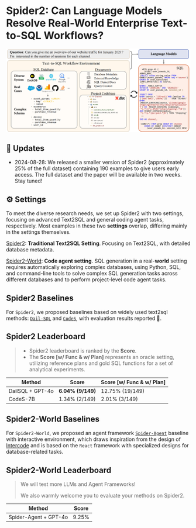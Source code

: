 # Spider2: Can Language Models Resolve Real-World Enterprise Text-to-SQL Workflows?

![Local Image](./assets/Spider2.png)

## 📢 Updates

- 2024-08-28: We released a smaller version of Spider2 (approximately 25% of the full dataset) containing 190 examples to give users early access. The full dataset and the paper will be available in two weeks. Stay tuned! 


## ⚙️ Settings

To meet the diverse research needs, we set up Spider2 with two settings, focusing on advanced Text2SQL and general coding agent tasks, respectively. Most examples in these two **settings** overlap, differing mainly in the settings themselves.

[Spider2](https://github.com/xlang-ai/spider2/tree/main/spider2): **Traditional Text2SQL Setting**. Focusing on Text2SQL, with detailed database metadata.

[Spider2-World](https://github.com/xlang-ai/spider2/tree/main/spider2-world): **Code agent setting**. SQL generation in a real-**world** setting requires automatically exploring complex databases, using Python, SQL, and command-line tools to solve complex SQL generation tasks across different databases and to perform project-level code agent tasks.


## Spider2 Baselines

For `Spider2`, we proposed baselines based on widely used text2sql methods: [`Dail-SQL`](https://github.com/xlang-ai/Spider2/blob/main/spider2-baselines/DailSQL/README.md) and [`CodeS`](https://github.com/xlang-ai/Spider2/tree/main/spider2-baselines/CodeS/README.md), with evaluation results reported :test_tube:.

## Spider2 Leaderboard

> - Spider2 leaderboard is ranked by the **Score**. 
> - The **Score [w/ Func & w/ Plan]** represents an oracle setting, utilizing reference plans and gold SQL functions for a set of analytical experiments.



| Method                  | Score   |    Score  [w/ Func & w/ Plan]     |
| -------------------------- | ---- | -------------------------
| DailSQL + GPT-4o |  **6.04% (9/149)** |   12.75% (19/149)        |
| CodeS-7B      | 1.34% (2/149) |   2.01% (3/149)            |




## Spider2-World Baselines
For `Spider2-World`, we proposed an agent framework [`Spider-Agent`](https://github.com/xlang-ai/Spider2/tree/main/spider-agent) baseline with interactive environment, which draws inspiration from the design of [Intercode](https://github.com/princeton-nlp/intercode) and is based on the `React` framework with specialized designs for database-related tasks.



## Spider2-World Leaderboard

> We will test more LLMs and Agent Frameworks! 
>
> We also warmly welcome you to evaluate your methods on Spider2.

| Method                     | Score |
| -------------------------- | ---- |
| Spider-Agent + GPT-4o   | 9.25% |

